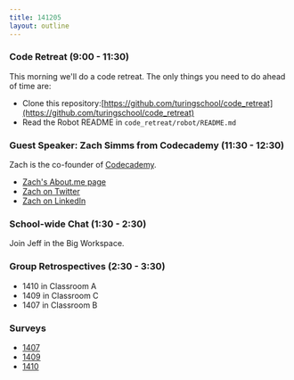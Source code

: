 ```yaml
---
title: 141205
layout: outline
---
```


### Code Retreat (9:00 - 11:30)

This morning we'll do a code retreat. The only things you need to do ahead of time are:

* Clone this repository:[https://github.com/turingschool/code_retreat](https://github.com/turingschool/code_retreat)
* Read the Robot README in `code_retreat/robot/README.md`

### Guest Speaker: Zach Simms from Codecademy (11:30 - 12:30)

Zach is the co-founder of [Codecademy](http://www.codecademy.com/).

* [Zach's About.me page](http://about.me/zach)
* [Zach on Twitter](http://twitter.com/zsims)
* [Zach on LinkedIn](https://www.linkedin.com/in/zacharysims)

### School-wide Chat (1:30 - 2:30)

Join Jeff in the Big Workspace.

### Group Retrospectives (2:30 - 3:30)

* 1410 in Classroom A
* 1409 in Classroom C
* 1407 in Classroom B


### Surveys

* [1407](https://docs.google.com/a/casimircreative.com/forms/d/1SPP5mLMj6fZiXrypQWFS7Tw94MFxKcbO1G-BmKN-YXE/viewform)
* [1409](https://docs.google.com/a/casimircreative.com/forms/d/1DQLeOCCym_brLpsGG-QJjMt-Xs3JWAKaL24wY90HDMw/viewform)
* [1410](https://docs.google.com/a/casimircreative.com/forms/d/13zqRKXhjqUzl2kuf0Ao_VqA6D9_CwxbBOMwdYKEwzH4/viewform)
